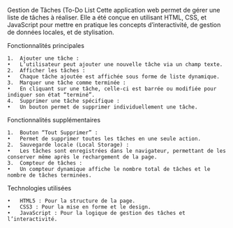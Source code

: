 
Gestion de Tâches (To-Do List
Cette application web permet de gérer une liste de tâches à réaliser. Elle a été conçue en utilisant HTML, CSS, et JavaScript pour mettre en pratique les concepts d’interactivité, de gestion de données locales, et de stylisation.

Fonctionnalités principales

	1.	Ajouter une tâche :
	•	L’utilisateur peut ajouter une nouvelle tâche via un champ texte.
	2.	Afficher les tâches :
	•	Chaque tâche ajoutée est affichée sous forme de liste dynamique.
	3.	Marquer une tâche comme terminée :
	•	En cliquant sur une tâche, celle-ci est barrée ou modifiée pour indiquer son état “terminé”.
	4.	Supprimer une tâche spécifique :
	•	Un bouton permet de supprimer individuellement une tâche.

Fonctionnalités supplémentaires

	1.	Bouton “Tout Supprimer” :
	•	Permet de supprimer toutes les tâches en une seule action.
	2.	Sauvegarde locale (Local Storage) :
	•	Les tâches sont enregistrées dans le navigateur, permettant de les conserver même après le rechargement de la page.
	3.	Compteur de tâches :
	•	Un compteur dynamique affiche le nombre total de tâches et le nombre de tâches terminées.

Technologies utilisées

	•	HTML5 : Pour la structure de la page.
	•	CSS3 : Pour la mise en forme et le design.
	•	JavaScript : Pour la logique de gestion des tâches et l’interactivité.
